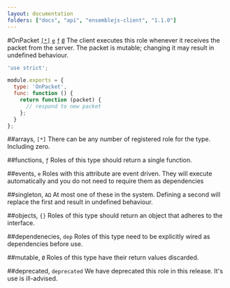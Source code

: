 ```yaml
---
layout: documentation
folders: ["docs", "api", "ensemblejs-client", "1.1.0"]
---
```


#OnPacket [`[*]`](#arrays) [`e`](#events) [`ƒ`](#functions) [`Ø`](#mutable)
The client executes this role whenever it receives the packet from the server. The packet is mutable; changing it may result in undefined behaviour.

~~~javascript
'use strict';

module.exports = {
  type: 'OnPacket',
  func: function () {
    return function (packet) {
      // respond to new packet
    };
  }
};
~~~

##arrays, `[*]`
There can be any number of registered role for the type. Including zero.

##functions, `ƒ`
Roles of this type should return a single function.

##events, `e`
Roles with this attribute are event driven. They will execute automatically and you do not need to require them as dependencies

##singleton, `AΩ`
At most one of these in the system. Defining a second will replace the first and result in undefined behaviour.

##objects, `{}`
Roles of this type should return an object that adheres to the interface.

##dependenecies, `dep`
Roles of this type need to be explicitly wired as dependencies before use.

##mutable, `Ø`
Roles of this type have their return values discarded.

##deprecated, `deprecated`
We have deprecated this role in this release. It's use is ill-advised.